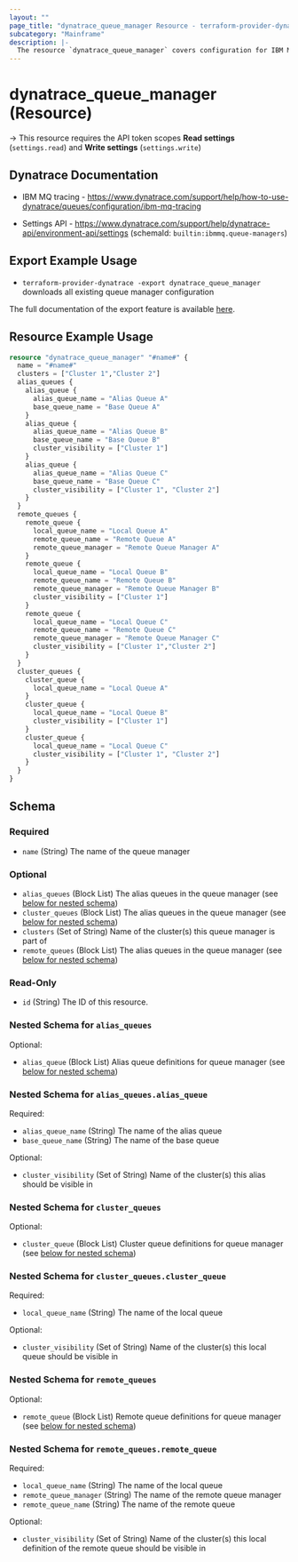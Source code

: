 ```yaml
---
layout: ""
page_title: "dynatrace_queue_manager Resource - terraform-provider-dynatrace"
subcategory: "Mainframe"
description: |-
  The resource `dynatrace_queue_manager` covers configuration for IBM MQ Queue Managers
---
```


# dynatrace_queue_manager (Resource)

-> This resource requires the API token scopes **Read settings** (`settings.read`) and **Write settings** (`settings.write`)

## Dynatrace Documentation

- IBM MQ tracing - https://www.dynatrace.com/support/help/how-to-use-dynatrace/queues/configuration/ibm-mq-tracing

- Settings API - https://www.dynatrace.com/support/help/dynatrace-api/environment-api/settings (schemaId: `builtin:ibmmq.queue-managers`)

## Export Example Usage

- `terraform-provider-dynatrace -export dynatrace_queue_manager` downloads all existing queue manager configuration

The full documentation of the export feature is available [here](https://registry.terraform.io/providers/dynatrace-oss/dynatrace/latest/docs/guides/export-v2).

## Resource Example Usage

```terraform
resource "dynatrace_queue_manager" "#name#" {
  name = "#name#"
  clusters = ["Cluster 1","Cluster 2"]
  alias_queues {
    alias_queue {
      alias_queue_name = "Alias Queue A"
      base_queue_name = "Base Queue A"
    }
    alias_queue {
      alias_queue_name = "Alias Queue B"
      base_queue_name = "Base Queue B"
      cluster_visibility = ["Cluster 1"]  
    }
    alias_queue {
      alias_queue_name = "Alias Queue C"
      base_queue_name = "Base Queue C"
      cluster_visibility = ["Cluster 1", "Cluster 2"]  
    }
  }
  remote_queues {
    remote_queue {
      local_queue_name = "Local Queue A"
      remote_queue_name = "Remote Queue A"
      remote_queue_manager = "Remote Queue Manager A"
    }
    remote_queue {
      local_queue_name = "Local Queue B"
      remote_queue_name = "Remote Queue B"
      remote_queue_manager = "Remote Queue Manager B"
      cluster_visibility = ["Cluster 1"]    
    }
    remote_queue {
      local_queue_name = "Local Queue C"
      remote_queue_name = "Remote Queue C"
      remote_queue_manager = "Remote Queue Manager C"
      cluster_visibility = ["Cluster 1","Cluster 2"]    
    }
  }
  cluster_queues {
    cluster_queue {
      local_queue_name = "Local Queue A"
    }
    cluster_queue {
      local_queue_name = "Local Queue B"
      cluster_visibility = ["Cluster 1"]    
    }
    cluster_queue {
      local_queue_name = "Local Queue C"
      cluster_visibility = ["Cluster 1", "Cluster 2"]    
    }
  }
}
```

<!-- schema generated by tfplugindocs -->
## Schema

### Required

- `name` (String) The name of the queue manager

### Optional

- `alias_queues` (Block List) The alias queues in the queue manager (see [below for nested schema](#nestedblock--alias_queues))
- `cluster_queues` (Block List) The alias queues in the queue manager (see [below for nested schema](#nestedblock--cluster_queues))
- `clusters` (Set of String) Name of the cluster(s) this queue manager is part of
- `remote_queues` (Block List) The alias queues in the queue manager (see [below for nested schema](#nestedblock--remote_queues))

### Read-Only

- `id` (String) The ID of this resource.

<a id="nestedblock--alias_queues"></a>
### Nested Schema for `alias_queues`

Optional:

- `alias_queue` (Block List) Alias queue definitions for queue manager (see [below for nested schema](#nestedblock--alias_queues--alias_queue))

<a id="nestedblock--alias_queues--alias_queue"></a>
### Nested Schema for `alias_queues.alias_queue`

Required:

- `alias_queue_name` (String) The name of the alias queue
- `base_queue_name` (String) The name of the base queue

Optional:

- `cluster_visibility` (Set of String) Name of the cluster(s) this alias should be visible in



<a id="nestedblock--cluster_queues"></a>
### Nested Schema for `cluster_queues`

Optional:

- `cluster_queue` (Block List) Cluster queue definitions for queue manager (see [below for nested schema](#nestedblock--cluster_queues--cluster_queue))

<a id="nestedblock--cluster_queues--cluster_queue"></a>
### Nested Schema for `cluster_queues.cluster_queue`

Required:

- `local_queue_name` (String) The name of the local queue

Optional:

- `cluster_visibility` (Set of String) Name of the cluster(s) this local queue should be visible in



<a id="nestedblock--remote_queues"></a>
### Nested Schema for `remote_queues`

Optional:

- `remote_queue` (Block List) Remote queue definitions for queue manager (see [below for nested schema](#nestedblock--remote_queues--remote_queue))

<a id="nestedblock--remote_queues--remote_queue"></a>
### Nested Schema for `remote_queues.remote_queue`

Required:

- `local_queue_name` (String) The name of the local queue
- `remote_queue_manager` (String) The name of the remote queue manager
- `remote_queue_name` (String) The name of the remote queue

Optional:

- `cluster_visibility` (Set of String) Name of the cluster(s) this local definition of the remote queue should be visible in
